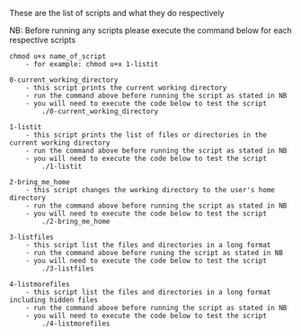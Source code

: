 These are the list of scripts and what they do respectively

NB: Before running any scripts please execute the command below for each respective scripts
	
	chmod u+x name_of_script
		- for example: chmod u+x 1-listit
	
	0-current_working_directory
		- this script prints the current working directory
		- run the command above before running the script as stated in NB
		- you will need to execute the code below to test the script
			./0-current_working_directory

	1-listit
		- this script prints the list of files or directories in the current working directory
		- run the command above before running the script as stated in NB
		- you will need to execute the code below to test the script
			./1-listit
	
	2-bring_me_home
		- this script changes the working directory to the user's home directory
		- run the command above before running the script as stated in NB
		- you will need to execute the code below to test the script
			./2-bring_me_home

	3-listfiles
		- this script list the files and directories in a long format
		- run the command above before runing the script as stated in NB
		- you will need to execute the code below to test the script
			./3-listfiles

	4-listmorefiles
		- this script list the files and directories in a long format including hidden files
		- run the command above before running the script as stated in NB
		- you will need to execute the code below to test the script
			./4-listmorefiles

